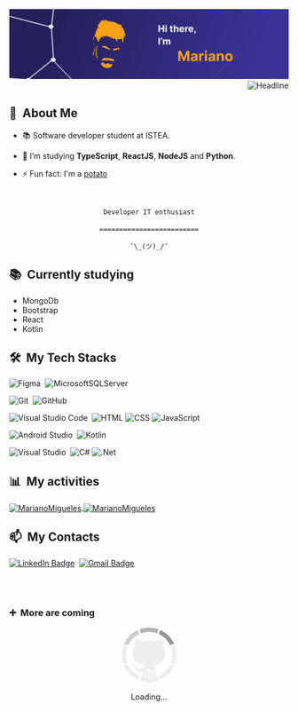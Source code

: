 <div>
  <div align=end>
    <img src="https://github.com/MarianoMigueles/GitHubContent/blob/main/MYHEROE.png" alt="GitHub Heroe" widght="100%">
    <img src="https://readme-typing-svg.herokuapp.com?color=FFFFFF&size=32&center=true&vCenter=true&width=600&height=50&lines=Software+Developer+Student;Full-Stack+Developer;Problem+Solver;Freelancer;Open-Source+Enthusiast" alt="Headline" />
  </div>
</div>

<div>

  ## 🧭 &nbsp;About Me

  - 📚 Software developer student at ISTEA.
  <!-- - 🔭 I'm currently working on <a href="#">MyJob</a> -->

  - 🌱  I’m studying **TypeScript**, **ReactJS**, **NodeJS** and **Python**.

  - ⚡ Fun fact: I'm a <a href="https://en.wikipedia.org/wiki/Potato">potato</a>

  <br>
  

</div>


<div align="center">

  `Developer IT enthusiast`
  <br>

  `=========================`
  <br>

  `¯\_(ツ)_/¯`
</div>


<div>

  ## 📚 &nbsp;Currently studying

  - MongoDb
  - Bootstrap
  - React
  - Kotlin

</div>


<div>

  ## 🛠️ &nbsp;My Tech Stacks

  ![Figma](https://img.shields.io/badge/figma-%23F24E1E.svg?style=for-the-badge&logo=figma&logoColor=white)&nbsp;
  ![MicrosoftSQLServer](https://img.shields.io/badge/Microsoft%20SQL%20Server-CC2927?style=for-the-badge&logo=microsoft%20sql%20server&logoColor=white)&nbsp;
  
  ![Git](https://img.shields.io/badge/-Git-0D1117?style=flat&logo=git)&nbsp;
  ![GitHub](https://img.shields.io/badge/-GitHub-0D1117?style=flat&logo=github)&nbsp;

  ![Visual Studio Code](https://img.shields.io/badge/-VS%20Code-0D1117?style=flat&logo=visual-studio-code&logoColor=007ACC)&nbsp;
  ![HTML](https://img.shields.io/badge/-HTML-0D1117?style=flat&logo=HTML5)
  ![CSS](https://img.shields.io/badge/-CSS-0D1117?style=flat&logo=CSS3&logoColor=1572B6)
  ![JavaScript](https://img.shields.io/badge/-JavaScript-0D1117?style=flat&logo=javascript)

  ![Android Studio](https://img.shields.io/badge/android%20studio-346ac1?style=for-the-badge&logo=android%20studio&logoColor=white)&nbsp;
  ![Kotlin](https://img.shields.io/badge/-Kotlin-0D1117?style=flat&logo=kotlin)
  
  ![Visual Studio](https://img.shields.io/badge/Visual%20Studio-5C2D91.svg?style=for-the-badge&logo=visual-studio&logoColor=white)&nbsp;
  ![C#](https://img.shields.io/badge/c%23-%23239120.svg?style=for-the-badge&logo=csharp&logoColor=white)
  ![.Net](https://img.shields.io/badge/.NET-5C2D91?style=for-the-badge&logo=.net&logoColor=white)
  
  
</div>


<div>

  ## 📊 &nbsp;My activities
  <a href="https://github.com/MarianoMigueles">
    <img width=450 height=170 align="center" alt="MarianoMigueles" src="https://github-readme-stats.vercel.app/api?username=MarianoMigueles&theme=midnight-purple&show_icons=true&bg_color=0D1117&hide_border=true&count_private=true" />
  </a>
  <a href="https://github.com/MarianoMigueles">
    <img align="center" alt="MarianoMigueles" src="https://github-readme-stats.vercel.app/api/top-langs/?username=MarianoMigueles&theme=midnight-purple&layout=compact&bg_color=0D1117&hide_border=true&count_private=true" />
  </a>
</div>

<div>

  ## 📫 &nbsp;My Contacts

  <!-- [![Portfolio Badge](https://img.shields.io/badge/-Portifolio-blueviolet?style=flat-square&logo=Portfolio&logoColor=white)](https://pepyn0.github.io/)&nbsp; -->
  [![LinkedIn Badge](https://img.shields.io/badge/-Mariano_Migueles-blue?style=flat-square&logo=Linkedin&logoColor=white&link=https://www.linkedin.com/in/MarianoMigueles/)](https://www.linkedin.com/in/mariano-joel-migueles/)&nbsp;
  [![Gmail Badge](https://img.shields.io/badge/-mariano.joel.migueles@gmail.com-red?style=flat-square&logo=Gmail&logoColor=white)](mailto:mariano.joel.migueles@gmail.com)

<br>



</br>

### ➕ &nbsp;More are coming

  <div align=center>
      <img src="https://raw.githubusercontent.com/AhmedFathyDev/AhmedFathyDev/main/GitHub.gif" alt="GitHub Octocat Logo" height="100">
        <p>Loading...</p>
  </div>

</div>

